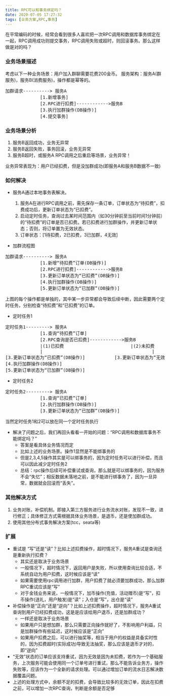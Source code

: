 ```yaml
---
title: RPC可以和事务绑定吗？
date: 2020-07-05 17:27:32
tags: [业务方案,RPC,事务]
---
```


在平常编码的时候，经常会看到很多人喜欢把一次RPC调用和数据库事务绑定在一起，RPC调用成功则提交事务，RPC调用失败或超时，则回滚事务。那么这样做是对的吗？



### 业务场景描述

考虑以下一种业务场景：用户加入群聊需要花费200金币。
服务架构：服务A(群服务)，服务B(消费服务)，操作都是幂等的。

<pre>
加群请求----------> 服务A
             [1.新增事务]
             [2.RPC进行扣费]------------>服务B
             [3.执行加群操作(DB操作)]
             [4.提交事务]
</pre>

### 业务场景分析

1. 服务B返回成功，业务无异常
2. 服务B返回失败，事务回滚，业务无异常
3. 服务B超时，或服务A RPC调用之后重启等场景，业务异常！

业务异常表现为：用户已经扣费，但是没加群成功(即服务A和服务B数据不一致)

### 如何解决
+ 服务A通过本地事务表解决。
	1. 服务A在进行RPC调用之前，需先保存一条订单，订单状态为“待扣费”，扣费成功后，更新订单状态为“已扣费”。
	2. 启动定时任务，查询过去某时间范围内（如30分钟前至当前时间1分钟前）的“待扣费”的订单是否已扣费。若已扣费进行加群操作，并更新订单状态；否则，将订单置为无效状态。
	3. 订单状态：[1待扣费，2已扣费，3已加群，4无效]

+ 加群流程图
<pre>
加群请求----------> 服务A
             [1.新增“待扣费”订单(DB操作)]
             [2.RPC进行扣费]------------>服务B
             [3.更新订单状态为“已扣费”(DB操作)]
             [4.执行加群操作(DB操作)]
             [5.更新订单状态为“已加群”(DB操作)]
</pre>
上图的每个操作都是单独的，其中某一步异常都会导致后续中断，因此需要两个定时任务，分别检查“待扣费”和“已扣费”的订单。

+ 定时任务1
<pre>
定时任务1---------> 服务A
             [1.查询“待扣费”订单]
             [2.RPC查询是否已扣费]------------>服务B
             |(1)已扣费                         |(2)未扣费
             |                                         |
[3.更新订单状态为“已扣费”(DB操作)]           [3.更新订单状态为“无效”(DB操作)]
[4.执行加群操作(DB操作)]
[5.更新订单状态为“已加群”(DB操作)]             
</pre>

+ 定时任务2
<pre>
定时任务2---------> 服务A
             [1.查询“已扣费”订单]    
             [2.执行加群操作(DB操作)]
             [3.更新订单状态为“已加群”(DB操作)]             
</pre>
当然定时任务1和2可以放在同一个定时任务执行

+ 解决了问题之后，我们再回头看看一开始的问题：“RPC调用和数据库事务不能绑定吗？”
   - 答案是看具体业务情况而定
   - 比如上述的业务场景。操作1显然是不能绑事务的
   - 但是2,3,4,5操作其实是可以绑事务的，因为定时任务可以进行补偿，而且可以因此减少定时任务2
   - 总结：rpc操作后续可补偿重试或查询，那么就是可以绑事务的，因为服务不会“失忆”；相反数据未落地之前，是不能进行绑事务了，因为一旦异常，数据就会回滚而“丢失”。

### 其他解决方式
1. 业务对账，补偿机制。即接入第三方服务进行业务流水对账，发现不一致，进行修正；具体修正方式需根据具体业务场景，是退币，还是使加群成功。
2. 使用其他分布式事务解决方案(tcc，seata等)

### 扩展
+ 重试是 “写”还是“读”？比如上述扣费操作，超时情况下，服务A重试是查询还是重新执行扣费？
	- 其实还是取决于业务场景
	- 一般情况下，超时情况下，返回用户是失败，所以使用查询比较合适，不系统自动为用户扣费，这时候应该是“读”
	- 如果需要使用rpc调用进行加群，用户扣费了就必须要加群成功，那么加群RPC重试应该是“写”
	- 对于金钱业务来说，一般情况下，加币操作(充值，活动赠币)是“写”，扣币操作(送礼，用户触发)是“读”；入仓是“写”，出仓是“读”
+ 补偿操作是“正向”还是“逆向”？比如上述扣费操作，超时情况下，服务A重试查询到用户已经扣费成功，这是是应该给用户退币，还是加群成功？
	- 一样还是取决于业务场景
	- 如果用户只是想加群，那么只需要正向操作就好了，不影响用户利益，只是加群操作有些延迟，这时候应该是“正向”
	- 如果用户扣费之后，可以进行抽奖等，相当于用户的权益是具备实时性的，因为扣费超时(实际成功)导致无法抽奖，那么应该是退币才对的，即“逆向”
+ “无效”状态的订单应该支持重试，因为无效是因为未扣费，若作为一个基础服务，上次服务可能会使用同一个订单号进行重试，那么不能告诉业务方，操作失败等，应该作为一个全新的请求处理。可以通过增加订单的流水日志解决数据覆盖问题。
+ 上述的处理方式中，余额不足的扣费，会导致比较多的无效订单，因此在扣费之前，可以增加一次RPC查询，判断是余额是否足够
